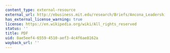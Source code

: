 ```yaml
---
content_type: external-resource
external_url: http://ebusiness.mit.edu/research/Briefs/Ancona_Leadership_Final_VI.pdf
has_external_license_warning: true
license: https://en.wikipedia.org/wiki/All_rights_reserved
status: ''
title: PDF
uid: 8ae5eef4-6559-4510-aef3-4c4f6ae8162a
wayback_url: ''
---
```


